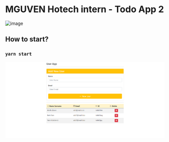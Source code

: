 # MGUVEN Hotech intern - Todo App 2

![image](http://www.hotech.company/files/E2D46D32-3B4E-4DDD-8F4A-E5EA526E6D49/imgs/menu_logo.png)


## How to start?

### `yarn start`


![image](./yb-todo.png)


